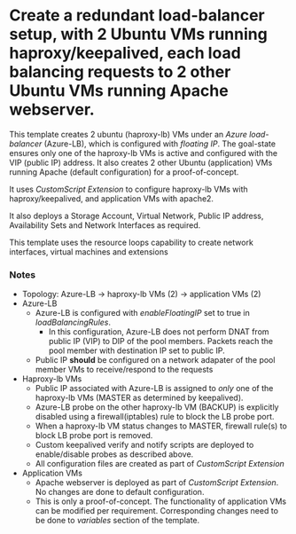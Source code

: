# Create a redundant load-balancer setup, with 2 Ubuntu VMs running haproxy/keepalived, each load balancing requests to 2 other Ubuntu VMs running Apache webserver.

This template creates 2 ubuntu (haproxy-lb) VMs under an *Azure load-balancer* (Azure-LB), which is configured with *floating IP*. The goal-state ensures only one of the haproxy-lb VMs is active and configured with the VIP (public IP) address. It also creates 2 other Ubuntu (application) VMs running Apache (default configuration) for a proof-of-concept. 

It uses *CustomScript Extension* to configure haproxy-lb VMs with haproxy/keepalived, and application VMs with apache2.

It also deploys a Storage Account, Virtual Network, Public IP address, Availability Sets and Network Interfaces as required.

This template uses the resource loops capability to create network interfaces, virtual machines and extensions

### Notes
* Topology: Azure-LB -> haproxy-lb VMs (2) -> application VMs (2)
* Azure-LB
  * Azure-LB is configured with *enableFloatingIP* set to true in *loadBalancingRules*. 
    * In this configuration, Azure-LB does not perform DNAT from public IP (VIP) to DIP of the pool members. Packets reach the pool member with destination IP set to public IP.
  * Public IP **should** be configured on a network adapater of the pool member VMs to receive/respond to the requests
* Haproxy-lb VMs
  * Public IP associated with Azure-LB is assigned to *only* one of the haproxy-lb VMs (MASTER as determined by keepalived).
  * Azure-LB probe on the other haproxy-lb VM (BACKUP) is explicitly disabled using a firewall(iptables) rule to block the LB probe port.
  * When a haproxy-lb VM status changes to MASTER, firewall rule(s) to block LB probe port is removed.
  * Custom keepalived verify and notify scripts are deployed to enable/disable probes as described above.
  * All configuration files are created as part of *CustomScript Extension*
* Application VMs
  * Apache webserver is deployed as part of *CustomScript Extension*. No changes are done to default configuration. 
  * This is only a proof-of-concept. The functionality of application VMs can be modified per requirement. Corresponding changes need to be done to *variables* section of the template.

